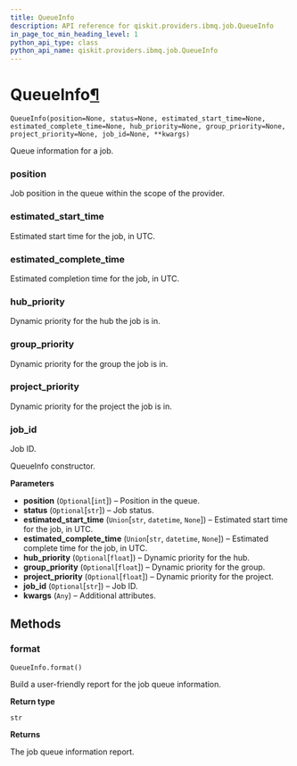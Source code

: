 ```yaml
---
title: QueueInfo
description: API reference for qiskit.providers.ibmq.job.QueueInfo
in_page_toc_min_heading_level: 1
python_api_type: class
python_api_name: qiskit.providers.ibmq.job.QueueInfo
---
```


# QueueInfo[¶](#queueinfo "Permalink to this headline")

<span id="qiskit.providers.ibmq.job.QueueInfo" />

`QueueInfo(position=None, status=None, estimated_start_time=None, estimated_complete_time=None, hub_priority=None, group_priority=None, project_priority=None, job_id=None, **kwargs)`

Queue information for a job.

<span id="qiskit.providers.ibmq.job.QueueInfo.position" />

### position

Job position in the queue within the scope of the provider.

<span id="qiskit.providers.ibmq.job.QueueInfo.estimated_start_time" />

### estimated\_start\_time

Estimated start time for the job, in UTC.

<span id="qiskit.providers.ibmq.job.QueueInfo.estimated_complete_time" />

### estimated\_complete\_time

Estimated completion time for the job, in UTC.

<span id="qiskit.providers.ibmq.job.QueueInfo.hub_priority" />

### hub\_priority

Dynamic priority for the hub the job is in.

<span id="qiskit.providers.ibmq.job.QueueInfo.group_priority" />

### group\_priority

Dynamic priority for the group the job is in.

<span id="qiskit.providers.ibmq.job.QueueInfo.project_priority" />

### project\_priority

Dynamic priority for the project the job is in.

<span id="qiskit.providers.ibmq.job.QueueInfo.job_id" />

### job\_id

Job ID.

QueueInfo constructor.

**Parameters**

*   **position** (`Optional`\[`int`]) – Position in the queue.
*   **status** (`Optional`\[`str`]) – Job status.
*   **estimated\_start\_time** (`Union`\[`str`, `datetime`, `None`]) – Estimated start time for the job, in UTC.
*   **estimated\_complete\_time** (`Union`\[`str`, `datetime`, `None`]) – Estimated complete time for the job, in UTC.
*   **hub\_priority** (`Optional`\[`float`]) – Dynamic priority for the hub.
*   **group\_priority** (`Optional`\[`float`]) – Dynamic priority for the group.
*   **project\_priority** (`Optional`\[`float`]) – Dynamic priority for the project.
*   **job\_id** (`Optional`\[`str`]) – Job ID.
*   **kwargs** (`Any`) – Additional attributes.

## Methods

### format

<span id="qiskit.providers.ibmq.job.QueueInfo.format" />

`QueueInfo.format()`

Build a user-friendly report for the job queue information.

**Return type**

`str`

**Returns**

The job queue information report.

